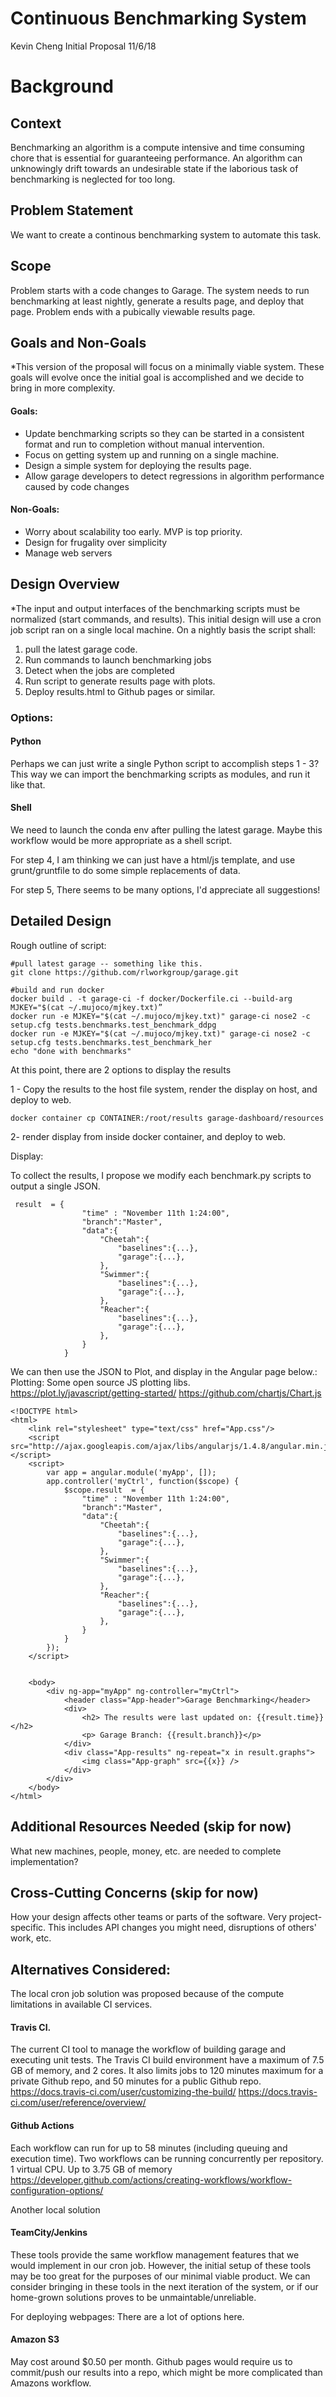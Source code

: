 Continuous Benchmarking System
======
Kevin Cheng
Initial Proposal 11/6/18


# Background

## Context
Benchmarking an algorithm is a compute intensive and time consuming chore that is essential for guaranteeing performance. 
An algorithm can unknowingly drift towards an undesirable state if the laborious task of benchmarking is neglected for
too long.  

## Problem Statement
We want to create a continous benchmarking system to automate this task.  

## Scope
Problem starts with a code changes to Garage. The system needs to run benchmarking at least nightly, generate a results page, and deploy that page.  Problem ends with a pubically viewable results page.


## Goals and Non-Goals
*This version of the proposal will focus on a minimally viable system. These goals will evolve once the initial goal is accomplished and we decide to bring in more complexity.
#### Goals:
- Update benchmarking scripts so they can be started in a consistent format and run to completion without manual intervention.
- Focus on getting system up and running on a single machine.
- Design a simple system for deploying the results page.
- Allow garage developers to detect regressions in algorithm performance caused by code changes

#### Non-Goals: 
- Worry about scalability too early.  MVP is top priority.
- Design for frugality over simplicity
- Manage web servers

## Design Overview
*The input and output interfaces of the benchmarking scripts must be normalized (start commands, and results).
This initial design will use a cron job script ran on a single local machine. On a nightly basis the script shall:
1. pull the latest garage code. 
2. Run commands to launch benchmarking jobs
3. Detect when the jobs are completed
4. Run script to generate results page with plots.
5. Deploy results.html to Github pages or similar.

### Options:

#### Python
Perhaps we can just write a single Python script to accomplish steps 1 - 3? This way we can import the benchmarking scripts as modules, and run it like that.  

#### Shell 
We need to launch the conda env after pulling the latest garage.  Maybe this workflow would be more appropriate as a shell script.  

For step 4, I am thinking we can just have a html/js template, and use grunt/gruntfile to do some simple replacements of data.

For step 5, There seems to be many options, I'd appreciate all suggestions!



## Detailed Design
Rough outline of script:
    
    #pull latest garage -- something like this.
    git clone https://github.com/rlworkgroup/garage.git 

    #build and run docker
    docker build . -t garage-ci -f docker/Dockerfile.ci --build-arg MJKEY="$(cat ~/.mujoco/mjkey.txt)”
    docker run -e MJKEY="$(cat ~/.mujoco/mjkey.txt)" garage-ci nose2 -c setup.cfg tests.benchmarks.test_benchmark_ddpg
    docker run -e MJKEY="$(cat ~/.mujoco/mjkey.txt)" garage-ci nose2 -c setup.cfg tests.benchmarks.test_benchmark_her
    echo "done with benchmarks"

At this point, there are 2 options to display the results

1 - Copy the results to the host file system, render the display on host, and deploy to web.

    docker container cp CONTAINER:/root/results garage-dashboard/resources
    
    
2- render display from inside docker container, and deploy to web.

Display:

To collect the results, I propose we modify each benchmark.py scripts to output a single JSON.  
    
     result  = {
                    "time" : "November 11th 1:24:00",
                    "branch":"Master",
                    "data":{
                        "Cheetah":{
                            "baselines":{...},
                            "garage":{...},
                        },
                        "Swimmer":{
                            "baselines":{...},
                            "garage":{...},
                        },
                        "Reacher":{
                            "baselines":{...},
                            "garage":{...},
                        },
                    }
                }
We can then use the JSON to Plot, and display in the Angular page below.:
Plotting:
    Some open source JS plotting libs.
    https://plot.ly/javascript/getting-started/
    https://github.com/chartjs/Chart.js
    
    <!DOCTYPE html>
    <html>
        <link rel="stylesheet" type="text/css" href="App.css"/>
        <script src="http://ajax.googleapis.com/ajax/libs/angularjs/1.4.8/angular.min.js"></script>
        <script>
            var app = angular.module('myApp', []);
            app.controller('myCtrl', function($scope) {
                $scope.result  = {
                    "time" : "November 11th 1:24:00",
                    "branch":"Master",
                    "data":{
                        "Cheetah":{
                            "baselines":{...},
                            "garage":{...},
                        },
                        "Swimmer":{
                            "baselines":{...},
                            "garage":{...},
                        },
                        "Reacher":{
                            "baselines":{...},
                            "garage":{...},
                        },
                    }
                }
            });
        </script>


        <body>
            <div ng-app="myApp" ng-controller="myCtrl">
                <header class="App-header">Garage Benchmarking</header>
                <div>
                    <h2> The results were last updated on: {{result.time}}</h2>
                    <p> Garage Branch: {{result.branch}}</p>
                </div>
                <div class="App-results" ng-repeat="x in result.graphs"> 
                    <img class="App-graph" src={{x}} />
                </div>
            </div>
        </body>
    </html>

    

## Additional Resources Needed (skip for now)
What new machines, people, money, etc. are needed to complete implementation?

## Cross-Cutting Concerns (skip for now)
How your design affects other teams or parts of the software. Very project-specific. This includes API changes you might need, disruptions of others' work, etc.

## Alternatives Considered:

The local cron job solution was proposed because of the compute limitations in available CI services.
#### Travis CI.
The current CI tool to manage the workflow of building garage and executing unit tests.  The Travis CI build 
environment have a maximum of 7.5 GB of memory, and 2 cores.  It also limits jobs to 120 minutes maximum for a
private Github repo, and 50 minutes for a public Github repo.  
https://docs.travis-ci.com/user/customizing-the-build/
https://docs.travis-ci.com/user/reference/overview/

#### Github Actions
Each workflow can run for up to 58 minutes (including queuing and execution time).  Two workflows can be running 
concurrently per repository.  1 virtual CPU.  Up to 3.75 GB of memory
https://developer.github.com/actions/creating-workflows/workflow-configuration-options/

Another local solution   
#### TeamCity/Jenkins
These tools provide the same workflow management features that we would implement in our cron job.  However, the initial setup of these tools may be too great for the purposes of our minimal viable product.  We can consider bringing in these tools in the next iteration of the system, or if our home-grown solutions proves to be unmaintable/unreliable.

For deploying webpages:
There are a lot of options here.
#### Amazon S3 
May cost around $0.50 per month.  Github pages would require us to commit/push our results into a repo, which might be more complicated than Amazons workflow.
    
